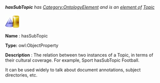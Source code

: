 ___hasSubTopic__ 
 has
 [Category:OntologyElement](../../Category/OntologyElement "Category:OntologyElement") 
 and is an
 [element of](../../Property/ElementOf "Property:ElementOf") 
[Topic](../../Submissions/Topic "Submissions:Topic")_




  





[![ObjectProperty](../images/thumb/c/c3/ObjectProperty.gif/45px-ObjectProperty.gif)](../../Image/ObjectProperty.gif "ObjectProperty")


__Name__ 
 : hasSubTopic
 



__Type:__ 
 owl:ObjectProperty
 



__Description__ 
 : The relation between two instances of a Topic, in terms of their cultural coverage. For example, Sport hasSubTopic Football.
 



 It can be used widely to talk about document annotations, subject directories, etc.